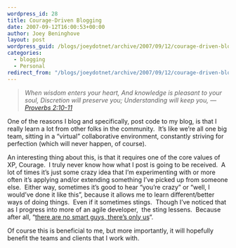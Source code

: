 ```yaml
---
wordpress_id: 28
title: Courage-Driven Blogging
date: 2007-09-12T16:00:53+00:00
author: Joey Beninghove
layout: post
wordpress_guid: /blogs/joeydotnet/archive/2007/09/12/courage-driven-blogging.aspx
categories:
  - blogging
  - Personal
redirect_from: "/blogs/joeydotnet/archive/2007/09/12/courage-driven-blogging.aspx/"
---
```

> _When wisdom enters your heart, And knowledge is pleasant to your soul, Discretion will preserve you; Understanding will keep you, &#8212; [Proverbs 2:10-11](http://www.blueletterbible.org/cgi-bin/tools/printer-friendly.pl?book=Pro&chapter=002&version=nkjv#10)_

One of the reasons I blog and specifically, post code to my blog, is that I really learn a lot from other folks in the community.&nbsp; It&#8217;s like we&#8217;re all one big team, sitting in a &#8220;virtual&#8221; collaborative environment, constantly striving for perfection (which will never happen, of course). 

An interesting thing about this, is that it requires one of the core values of XP, Courage.&nbsp; I truly never know how what I post is going to be received.&nbsp; A lot of times it&#8217;s just some crazy idea that I&#8217;m experimenting with or more often it&#8217;s applying and/or extending&nbsp;something I&#8217;ve picked up from someone else.&nbsp; Either way, sometimes it&#8217;s good to hear &#8220;you&#8217;re crazy&#8221; or &#8220;well, I would&#8217;ve done it like this&#8221;, because it allows me to learn different/better ways of doing things.&nbsp;&nbsp;Even if it sometimes stings.&nbsp; Though I&#8217;ve noticed&nbsp;that as I progress into&nbsp;more of an agile developer, &nbsp;the sting lessens.&nbsp; Because after all, &#8220;[there are no smart guys, there&#8217;s only us](http://codebetter.com/blogs/jeremy.miller/archive/2007/05/21/thoughts-rants-and-arguments-my-devteach-2007-rollup.aspx)&#8220;.

Of course this&nbsp;is beneficial to&nbsp;me, but more importantly, it will hopefully benefit the teams and clients that I work with.